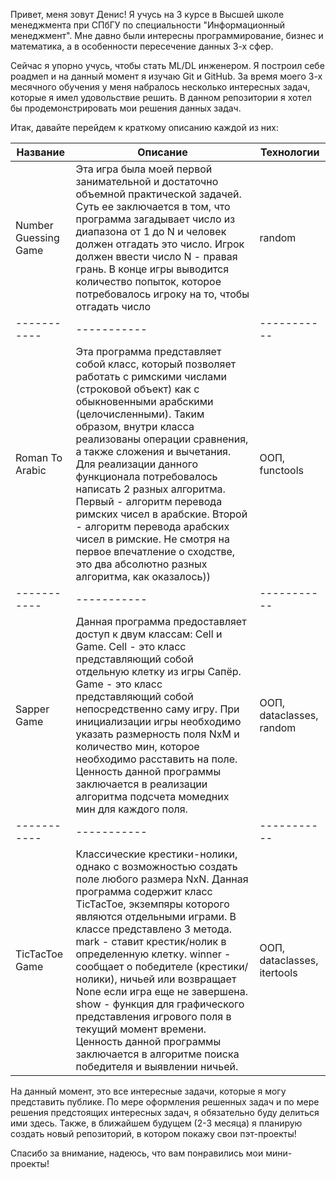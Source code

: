 Привет, меня зовут Денис! Я учусь на 3 курсе в Высшей школе менеджмента при СПбГУ
по специальности "Информационный менеджмент". Мне давно были интересны программирование,
бизнес и математика, а в особенности пересечение данных 3-х сфер.

Сейчас я упорно учусь, чтобы стать ML/DL инженером. Я построил себе роадмеп и на данный
момент я изучаю Git и GitHub. За время моего 3-х месячного обучения у меня набралось
несколько интересных задач, которые я имел удовольствие решить. В данном репозитории
я хотел бы продемонстрировать мои решения данных задач.

Итак, давайте перейдем к краткому описанию каждой из них:

| **Название** | **Описание** | **Технологии** |
| ----------- | ----------- | ----------- |
| Number Guessing Game | Эта игра была моей первой занимательной и достаточно объемной практической задачей. Суть ее заключается в том, что программа загадывает число из диапазона от 1 до N и человек должен отгадать это число. Игрок должен ввести число N - правая грань. В конце игры выводится количество попыток, которое потребовалось игроку на то, чтобы отгадать число | random |
| ----------- | ----------- | ----------- |
| Roman To Arabic | Эта программа представляет собой класс, который позволяет работать с римскими числами (строковой объект) как с обыкновенными арабскими (целочисленными). Таким образом, внутри класса реализованы операции сравнения, а также сложения и вычетания. Для реализации данного функционала потребовалось написать 2 разных алгоритма. Первый - алгоритм перевода римских чисел в арабские. Второй - алгоритм перевода арабских чисел в римские. Не смотря на первое впечатление о сходстве, это два абсолютно разных алгоритма, как оказалось)) | ООП, functools |
| ----------- | ----------- | ----------- |
| Sapper Game | Данная программа предоставляет доступ к двум классам: Cell и Game. Cell - это класс представляющий собой отдельную клетку из игры Сапёр. Game - это класс представляющий собой непосредственно саму игру. При инициализации игры необходимо указать размерность поля NxM и количество мин, которое необходимо расставить на поле. Ценность данной программы заключается в реализации алгоритма подсчета момедних мин для каждого поля. | ООП, dataclasses, random |
| ----------- | ----------- | ----------- |
| TicTacToe Game | Классические крестики-нолики, однако с возможностью создать поле любого размера NxN. Данная программа содержит класс TicTacToe, экземпяры которого являются отдельными играми. В классе представлено 3 метода. mark - ставит крестик/нолик в определенную клетку. winner - сообщает о победителе (крестики/нолики), ничьей или возвращает None если игра еще не завершена. show - функция для графического представления игрового поля в текущий момент времени. Ценность данной программы заключается в алгоритме поиска победителя и выявлении ничьей. | ООП, dataclasses, itertools |

На данный момент, это все интересные задачи, которые я могу представить публике.
По мере оформления решенных задач и по мере решения предстоящих интересных задач,
я обязательно буду делиться ими здесь. Также, в ближайшем будущем (2-3 месяца) я
планирую создать новый репозиторий, в котором покажу свои пэт-проекты!

Спасибо за внимание, надеюсь, что вам понравились мои мини-проекты!